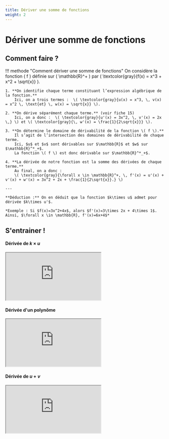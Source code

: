 ```yaml
---
title: Dériver une somme de fonctions
weight: 2
---
```


# Dériver une somme de fonctions

## Comment faire ?

!!! methode "Comment dériver une somme de fonctions"
    On considère la fonction \( f \) définie sur \( \mathbb{R}^+ \) par \( \textcolor{gray}{f(x) = x^3 + x^2 + \sqrt{x}} \).

    1. **On identifie chaque terme constituant l’expression algébrique de la fonction.**  
        Ici, on a trois termes :  \( \textcolor{gray}{u(x) = x^3, \, v(x) = x^2 \, \text{et} \, w(x) = \sqrt{x}} \).

    2. **On dérive séparément chaque terme.** (voir fiche 15)  
        Ici, on a donc :  \( \textcolor{gray}{u'(x) = 3x^2, \, v'(x) = 2x \,} \) et \( \textcolor{gray}{\, w'(x) = \frac{1}{2\sqrt{x}}} \).

    3. **On détermine le domaine de dérivabilité de la fonction \( f \).**  
        Il s’agit de l’intersection des domaines de dérivabilité de chaque terme.  
        Ici, $u$ et $v$ sont dérivables sur $\mathbb{R}$ et $w$ sur $\mathbb{R}^*_+$.  
        La fonction \( f \) est donc dérivable sur $\mathbb{R}^*_+$.

    4. **La dérivée de notre fonction est la somme des dérivées de chaque terme.**  
        Au final, on a donc :  
        \( \textcolor{gray}{\forall x \in \mathbb{R}^+, \, f'(x) = u'(x) + v'(x) + w'(x) = 3x^2 + 2x + \frac{1}{2\sqrt{x}}.} \)

    ---

    **Déduction :** On en déduit que la fonction $k\times u$ admet pour dérivée $k\times u'$.

    *Exemple : Si $f(x)=3x^2+4x$, alors $f'(x)=3\times 2x + 4\times 1$. Ainsi, $\forall x \in \mathbb{R}, f'(x)=6x+4$*


## S'entrainer !

#### Dérivée de $k\times u$

<iframe src="https://coopmaths.fr/alea/?EEEE2e0a2949181a268d15fa0f22272e13461e8a145e132b2b1614bb272e13350f2c17ed0f1c272e132b2e3627c127cb277b27c817e81336133512d20f2d29592a7617f90e8714d813f2139e197e2cd22e1e139e1a400e8714d6168a111127802a22" class="exerciseur" allowfullscreen></iframe>

#### Dérivée d'un polynôme

<iframe src="https://coopmaths.fr/alea/?EEEE2e0a2949181a26bd15f90f22272e13461e8a145e13f32b1614bb272e13350f2c17eb0f2c13a6281a2a84277b2d00181b26312d320f1c272e132b2e0a2949181a26bd15f90f22272e13461e8a145e13f32b1613f3272e13350f2c17eb0f2c13a62da32dfa0f2c140a2da32dfa0f1c272e12c72e3627c127cb277b27c817e61336133512d20f2d29592a7617f90e8714d813f2139e197e2cd22e1e139e1a400e8714d6168a11110e8714da138e139e15f10e8714ce169a2b042c102a8a2afe139e1a400e8714d7149e0065" class="exerciseur" allowfullscreen></iframe>

#### Dérivée de $u+v$

<iframe src="https://coopmaths.fr/alea/?EEEE2e0a2949181615f426bd0f22272e13461e8a145e14572e3627c127cb277b27c817e61336133512d20f2d29592a7617f90e8714d813f2139e197e2cd22e1e139e1a400e8714d6168a111127802dba139e13ab0076" class="exerciseur" allowfullscreen></iframe>